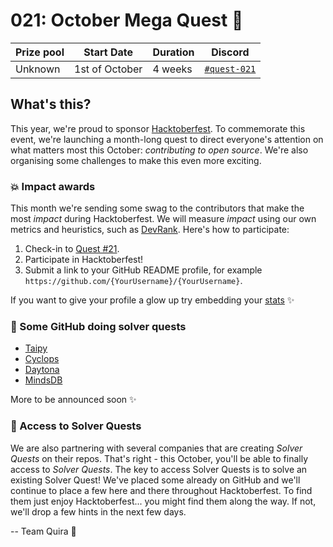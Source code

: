 # 021: October Mega Quest 🎃

| Prize pool | Start Date | Duration | Discord |
| --- | --- | --- | --- |
| Unknown | 1st of October | 4 weeks | [`#quest-021`](https://discord.gg/quira) |

## What's this?

This year, we're proud to sponsor [Hacktoberfest](https://hacktoberfest.com/). To commemorate this event, we're launching a month-long quest to direct everyone's attention on what matters most this October: _contributing to open source_. We're also organising some challenges to make this even more exciting.

### 💥 Impact awards

This month we're sending some swag to the contributors that make the most _impact_ during Hacktoberfest. We will measure _impact_ using our own metrics and heuristics, such as [DevRank](https://docs.quira.sh/for-developers/devrank). Here's how to participate:

1. Check-in to [Quest #21](https://quira.sh/quests/creator/details?questId=21).
2. Participate in Hacktoberfest!
3. Submit a link to your GitHub README profile, for example `https://github.com/{YourUsername}/{YourUsername}`.

If you want to give your profile a glow up try embedding your [stats](https://quira.sh/stats) ✨

### 🌊 Some GitHub doing solver quests

- [Taipy](https://github.com/Avaiga/taipy)
- [Cyclops](https://github.com/cyclops-ui/cyclops)
- [Daytona](https://github.com/daytonaio/daytona/)
- [MindsDB](https://github.com/mindsdb/mindsdb)

More to be announced soon ✨

### 🔑 Access to Solver Quests

We are also partnering with several companies that are creating _Solver Quests_ on their repos. That's right - this October, you'll be able to finally access to _Solver Quests_. The key to access Solver Quests is to solve an existing Solver Quest! We've placed some already on GitHub and we'll continue to place a few here and there throughout Hacktoberfest. To find them just enjoy Hacktoberfest... you might find them along the way. If not, we'll drop a few hints in the next few days. 

 -- Team Quira 🙇
  
